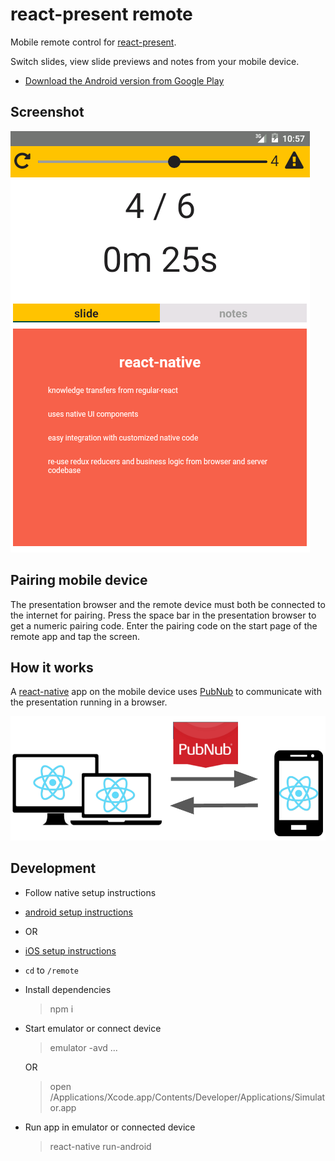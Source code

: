 # react-present remote

Mobile remote control for [react-present](../README.md).

Switch slides, view slide previews and notes from your mobile device.

 * [Download the Android version from Google Play](https://play.google.com/apps/testing/com.github.limscoder.ReactPresent)

## Screenshot

![](../lib/monster-trucking/images/device.png)

## Pairing mobile device

The presentation browser and the remote device must both be connected to the internet for pairing.
Press the space bar in the presentation browser to get a numeric pairing code.
Enter the pairing code on the start page of the remote app and tap the screen.

## How it works

A [react-native](https://facebook.github.io/react-native/) app on the mobile device uses [PubNub](https://www.pubnub.com/) to communicate with the presentation running in a browser.

![](../lib/monster-trucking/images/remote.png)

## Development

 * Follow native setup instructions
  * [android setup instructions](https://facebook.github.io/react-native/docs/android-setup.html)
  * OR
  * [iOS setup instructions](https://facebook.github.io/react-native/docs/getting-started.html#content)
 * `cd` to `/remote`
 * Install dependencies

    > npm i

 * Start emulator or connect device

    > emulator -avd ...
    
    OR
    
    > open /Applications/Xcode.app/Contents/Developer/Applications/Simulator.app

 * Run app in emulator or connected device

    > react-native run-android
